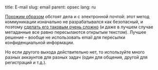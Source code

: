 title: E-mail
slug: email
parent: opsec
lang: ru

[Похожим образом](/pages/cellular.html) обстоят дела и с электронной почтой: этот метод коммуникации изначально не разрабатывался как безопасный, и поэтому [сделать его таковым очень сложно](https://habr.com/ru/company/globalsign/blog/498592/) (и даже в лучшем случае метаданные все равно пересылаются открытым текстом). Лучшее решение – вообще не использовать email для пересылки конфиденциальной информации.

Но если другого выхода действительно нет, то используйте много разных аккаунтов для разных задач (один для общения, другой для регистраций и т.д.).
